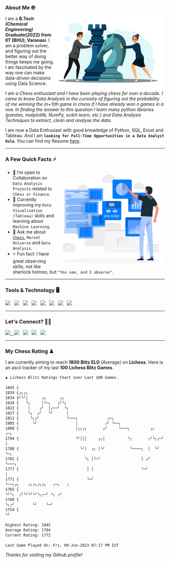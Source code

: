 ### About Me 🤓
<img align="right" alt="Coding" width="350" src="https://github.com/Laxman-Lakhan/Laxman-Lakhan/blob/master/Assets/Chess_Vector.jpg">   

I am a **B.Tech** _**(Chemical Engineering)**_ **Graduate(2022) from IIT (BHU), Varanasi**. I am a problem solver, and figuring out the better way of doing things keeps me going. I am fascinated by the way one can make data-driven decisions using Data Science. 

_I am a Chess enthusiast and I have been playing chess for over a decade. I came to know Data Analysis in the curiosity of figuring out the probability of me winning the (n+1)th game in chess if I have already won n games in a row. In finding the answer to this question I learn many python libraries (pandas, matplotlib, NumPy, scikit-learn, etc.) and Data Analysis Techniques to extract, clean and analyse the data._

I am now a Data Enthusiast with good knowledge of Python, SQL, Excel and Tableau. And I am **`looking for Full-Time Opportunities in a Data Analyst Role`**. You can find my Resume
 [here](https://drive.google.com/file/d/1UIOoogRLj5eGQFQBkuvMmTISZVdl2Ok7/view?usp=sharing).


---

### A Few Quick Facts ⚡️
<img align="right" alt="Coding" width="340" src="https://github.com/Laxman-Lakhan/Laxman-Lakhan/blob/master/Assets/Data_Vector.jpg">   

- 🤝 I’m open to Collaboration on `Data Analysis Projects` related to `Chess or Finance`.
- 📖 Currently improving my `Data Visualisation (Tableau)` skills and learning about `Machine Learning`.
- 💬 Ask me about [`Chess`](https://lichess.org/@/YourKingIsInDanger), `Marvel Universe` and `Data Analysis`.
- ⚡️ Fun fact: I have great observing skills, not like sherlock holmes, but `"You see, and I observe"`.

---
### Tools & Technology 🖥

<img src="https://img.shields.io/badge/Python-white?logo=Python&logoColor=ColorName&style=ShieldStyle" /> &nbsp;
<img src="https://img.shields.io/badge/MySQL-white?logo=MySQL&logoColor=ColorName&style=ShieldStyle" /> &nbsp;
<img src="https://img.shields.io/badge/Tableau-white?logo=Tableau&logoColor=ColorName&style=ShieldStyle" /> &nbsp;
<img src="https://img.shields.io/badge/Excel-white?logo=Microsoft+Excel&logoColor=196F3D&style=ShieldStyle" /> &nbsp;
<img src="https://img.shields.io/badge/Jupyter-white?logo=Jupyter&logoColor=ColorName&style=ShieldStyle" /> &nbsp;
<img src="https://img.shields.io/badge/pandas-white?logo=Pandas&logoColor=000080&style=ShieldStyle" /> &nbsp;
<img src="https://img.shields.io/badge/numpy-white?logo=Numpy&logoColor=85C1E9&style=ShieldStyle" /> &nbsp;
<img src="https://img.shields.io/badge/scikit learn-white?logo=Scikit+Learn&logoColor=ColorName&style=ShieldStyle" /> &nbsp;



---

### Let's Connect? 🫳🏻

<a href="mailto:laxmansingh.lakhan@gmail.com"> <img src="https://img.icons8.com/fluent/48/000000/gmail.png" width="3.5%"/> &nbsp;
[<img src="https://img.icons8.com/color/48/000000/linkedin.png" width="3.5%"/>](https://www.linkedin.com/in/laxman-lakhan/)  &nbsp;
[<img src="https://img.icons8.com/fluent/48/000000/facebook-new.png" width="3.5%"/>](https://www.facebook.com/s.laxmanlakhan/)  &nbsp;
[<img src="https://img.icons8.com/fluent/48/000000/instagram-new.png" width="3.5%"/>](https://www.instagram.com/laxman.lakhan/)  &nbsp;
[<img src="https://img.icons8.com/color/48/000000/twitter.png" width="3.5%"/>](https://twitter.com/laxman__lakhan)  &nbsp;

 ---
  
### My Chess Rating ♟
  
I am currently aiming to reach **1800 Blitz ELO** *(Average)* on **Lichess**. Here is an ascii tracker of my last **100 Lichess Blitz Games**.

  ```
  ♟︎ 𝙻𝚒𝚌𝚑𝚎𝚜𝚜 𝙱𝚕𝚒𝚝𝚣 𝚁𝚊𝚝𝚒𝚗𝚐𝚜 𝙲𝚑𝚊𝚛𝚝 𝚘𝚟𝚎𝚛 𝙻𝚊𝚜𝚝 𝟷00 𝙶𝚊𝚖𝚎𝚜.
  
1845 ┤
1839 ┤╭╮╭╮
1834 ┼╯╰╯│      ╭╮      ╭╮
1828 ┤   ╰╮     │╰─╮   ╭╯╰╮
1822 ┤    │    ╭╯  │╭──╯  ╰╮
1817 ┤    ╰╮  ╭╯   ╰╯      │
1811 ┤     ╰╮╭╯            ╰───╮             ╭─╮
1805 ┤      ╰╯                 │            ╭╯ ╰──╮
1800 ┤                         │╭╮╭╮       ╭╯     ╰───╮         ╭╮   ╭─╮
1794 ┤                         ╰╯│││     ╭╮│          ╰╮       ╭╯╰╮╭─╯ │
1788 ┤                           ╰╯│  ╭╮ │╰╯           ╰────╮  │  ╰╯   ╰─╮
1782 ┤                             ╰╮ │╰─╯                  │ ╭╯         ╰───╮
1777 ┤                              │ │                     ╰─╯              │
1771 ┤                              ╰─╯                                      ╰──╮╭╮    ╭╮╭╮╭╮╭╮   ╭─╮   ╭
1765 ┤                                                                          ╰╯╰╮  ╭╯╰╯╰╯╰╯╰╮╭─╯ ╰╮ ╭╯
1760 ┤                                                                             ╰╮╭╯        ╰╯    ╰─╯
1754 ┤                                                                              ╰╯ 

Highest Rating: 1845
Average Rating: 1794
Current Rating: 1772 

Last Game Played On: Fri, 09-Jun-2023 07:17 PM IST
  ```
  
  
*Thanks for visiting my Github profile!*
